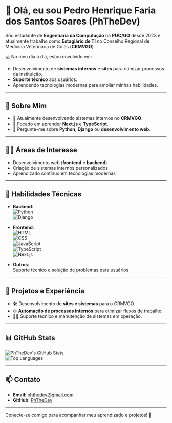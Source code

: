 # 👋 Olá, eu sou **Pedro Henrique Faria dos Santos Soares** (PhTheDev)  

Sou estudante de **Engenharia da Computação** na **PUC/GO** desde 2023 e atualmente trabalho como **Estagiário de TI** no Conselho Regional de Medicina Veterinária de Goiás (**CRMVGO**).  

💻 No meu dia a dia, estou envolvido em:  
- Desenvolvimento de **sistemas internos** e **sites** para otimizar processos da instituição.  
- **Suporte técnico** aos usuários.  
- Aprendendo tecnologias modernas para ampliar minhas habilidades.  

---

## 🌟 **Sobre Mim**
- 🔭 Atualmente desenvolvendo sistemas internos no **CRMVGO**.  
- 🌱 Focado em aprender **Next.js** e **TypeScript**.  
- 💬 Pergunte-me sobre **Python**, **Django** ou **desenvolvimento web**.   

---

## 👨‍💻 **Áreas de Interesse**
- Desenvolvimento web (**frontend** e **backend**)  
- Criação de sistemas internos personalizados  
- Aprendizado contínuo em tecnologias modernas  

---

## 🔧 **Habilidades Técnicas**
- **Backend**:  
  ![Python](https://img.shields.io/badge/-Python-3776AB?style=flat&logo=python&logoColor=white)  
  ![Django](https://img.shields.io/badge/-Django-092E20?style=flat&logo=django&logoColor=white)  

- **Frontend**:  
  ![HTML](https://img.shields.io/badge/-HTML5-E34F26?style=flat&logo=html5&logoColor=white)  
  ![CSS](https://img.shields.io/badge/-CSS3-1572B6?style=flat&logo=css3&logoColor=white)  
  ![JavaScript](https://img.shields.io/badge/-JavaScript-F7DF1E?style=flat&logo=javascript&logoColor=black)  
  ![TypeScript](https://img.shields.io/badge/-TypeScript-007ACC?style=flat&logo=typescript&logoColor=white)    
  ![Next.js](https://img.shields.io/badge/-Next.js-000000?style=flat&logo=next.js&logoColor=white)  

- **Outros**:  
  Suporte técnico e solução de problemas para usuários  

---

## 🚀 **Projetos e Experiência**
- 🛠 Desenvolvimento de **sites e sistemas** para o CRMVGO.  
- ⚙️ **Automação de processos internos** para otimizar fluxos de trabalho.  
- 👨‍🔧 Suporte técnico e manutenção de sistemas em operação.  

---

## 📊 **GitHub Stats**

![PhTheDev's GitHub Stats](https://github-readme-stats.vercel.app/api?username=PhTheDev&show_icons=true&theme=radical)  
![Top Languages](https://github-readme-stats.vercel.app/api/top-langs/?username=PhTheDev&layout=compact&theme=radical)

---

## 📫 **Contato**
- **Email**: [phthedev@gmail.com](mailto:phthedev@gmail.com)  
- **GitHub**: [PhTheDev](https://github.com/PhTheDev)

---

Conecte-se comigo para acompanhar meu aprendizado e projetos! 🚀
